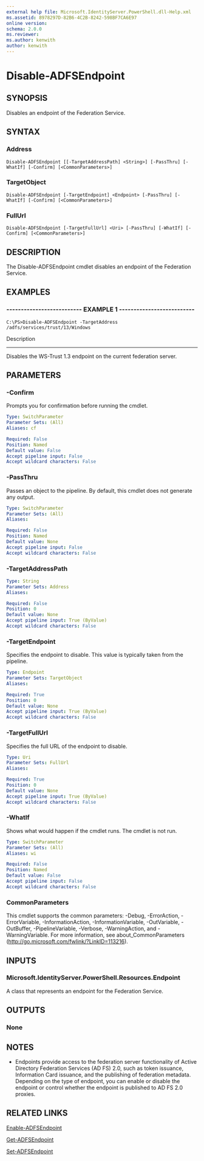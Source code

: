 ```yaml
---
external help file: Microsoft.IdentityServer.PowerShell.dll-Help.xml
ms.assetid: 8978297D-82B6-4C2B-8242-598BF7CA6E97
online version: 
schema: 2.0.0
ms.reviewer:
ms.author: kenwith
author: kenwith
---
```


# Disable-ADFSEndpoint

## SYNOPSIS
Disables an endpoint of the Federation Service.

## SYNTAX

### Address
```
Disable-ADFSEndpoint [[-TargetAddressPath] <String>] [-PassThru] [-WhatIf] [-Confirm] [<CommonParameters>]
```

### TargetObject
```
Disable-ADFSEndpoint [-TargetEndpoint] <Endpoint> [-PassThru] [-WhatIf] [-Confirm] [<CommonParameters>]
```

### FullUrl
```
Disable-ADFSEndpoint [-TargetFullUrl] <Uri> [-PassThru] [-WhatIf] [-Confirm] [<CommonParameters>]
```

## DESCRIPTION
The Disable-ADFSEndpoint cmdlet disables an endpoint of the Federation Service.

## EXAMPLES

### -------------------------- EXAMPLE 1 --------------------------
```
C:\PS>Disable-ADFSEndpoint -TargetAddress /adfs/services/trust/13/Windows
```

Description

-----------

Disables the WS-Trust 1.3 endpoint on the current federation server.

## PARAMETERS

### -Confirm
Prompts you for confirmation before running the cmdlet.

```yaml
Type: SwitchParameter
Parameter Sets: (All)
Aliases: cf

Required: False
Position: Named
Default value: False
Accept pipeline input: False
Accept wildcard characters: False
```

### -PassThru
Passes an object to the pipeline.
By default, this cmdlet does not generate any output.

```yaml
Type: SwitchParameter
Parameter Sets: (All)
Aliases: 

Required: False
Position: Named
Default value: None
Accept pipeline input: False
Accept wildcard characters: False
```

### -TargetAddressPath
```yaml
Type: String
Parameter Sets: Address
Aliases: 

Required: False
Position: 0
Default value: None
Accept pipeline input: True (ByValue)
Accept wildcard characters: False
```

### -TargetEndpoint
Specifies the endpoint to disable. 
This value is typically taken from the pipeline.

```yaml
Type: Endpoint
Parameter Sets: TargetObject
Aliases: 

Required: True
Position: 0
Default value: None
Accept pipeline input: True (ByValue)
Accept wildcard characters: False
```

### -TargetFullUrl
Specifies the full URL of the endpoint to disable.

```yaml
Type: Uri
Parameter Sets: FullUrl
Aliases: 

Required: True
Position: 0
Default value: None
Accept pipeline input: True (ByValue)
Accept wildcard characters: False
```

### -WhatIf
Shows what would happen if the cmdlet runs.
The cmdlet is not run.

```yaml
Type: SwitchParameter
Parameter Sets: (All)
Aliases: wi

Required: False
Position: Named
Default value: False
Accept pipeline input: False
Accept wildcard characters: False
```

### CommonParameters
This cmdlet supports the common parameters: -Debug, -ErrorAction, -ErrorVariable, -InformationAction, -InformationVariable, -OutVariable, -OutBuffer, -PipelineVariable, -Verbose, -WarningAction, and -WarningVariable. For more information, see about_CommonParameters (http://go.microsoft.com/fwlink/?LinkID=113216).

## INPUTS

### Microsoft.IdentityServer.PowerShell.Resources.Endpoint
A class that represents an endpoint for the Federation Service.

## OUTPUTS

### None

## NOTES
* Endpoints provide access to the federation server functionality of Active Directory Federation Services (AD FS) 2.0, such as token issuance, Information Card issuance, and the publishing of federation metadata. Depending on the type of endpoint, you can enable or disable the endpoint or control whether the endpoint is published to AD FS 2.0 proxies.

## RELATED LINKS

[Enable-ADFSEndpoint](./Enable-ADFSEndpoint.md)

[Get-ADFSEndpoint](./Get-ADFSEndpoint.md)

[Set-ADFSEndpoint](./Set-ADFSEndpoint.md)

